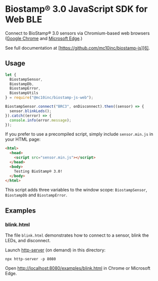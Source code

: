 # Biostamp® 3.0 JavaScript SDK for Web BLE

Connect to BioStamp® 3.0 sensors via Chromium-based web browsers ([Google Chrome][2] and [Microsoft Edge][3].)

See full documentation at [https://github.com/mc10inc/biostamp-js][6].

## Usage

``` javascript
let {
  BiostampSensor,
  BiostampDb,
  BiostampError,
  BiostampUtils
} = require("@mc10inc/biostamp-js-web");

BiostampSensor.connect("BRC3", onDisconnect).then((sensor) => {
  sensor.blinkLeds();
}).catch((error) => {
  console.info(error.message);
});
```

If you prefer to use a precompiled script, simply include `sensor.min.js` in your HTML page:

``` html
<html>
  <head>
    <script src="sensor.min.js"></script>
  </head>
  <body>
    Testing BioStamp® 3.0!
  </body>
</html>
```

This script adds three variables to the window scope: `BiostampSensor`, `BiostampDb` and `BiostampError`.

## Examples

### blink.html

The file `blink.html` demonstrates how to connect to a sensor, blink the LEDs, and disconnect.

Launch [http-server][1] (on demand) in this directory:

```
npx http-server -p 8080
```

Open [http://localhost:8080/examples/blink.html][5] in Chrome or Microsoft Edge.

[1]: https://www.npmjs.com/package/http-server
[2]: https://www.google.com/chrome/browser/
[3]: https://www.microsoft.com/en-us/edge
[4]: https://developer.mozilla.org/en-US/docs/Learn/Common_questions/set_up_a_local_testing_server
[5]: http://localhost:8080/examples/blink.html
[6]: https://github.com/mc10inc/biostamp-js